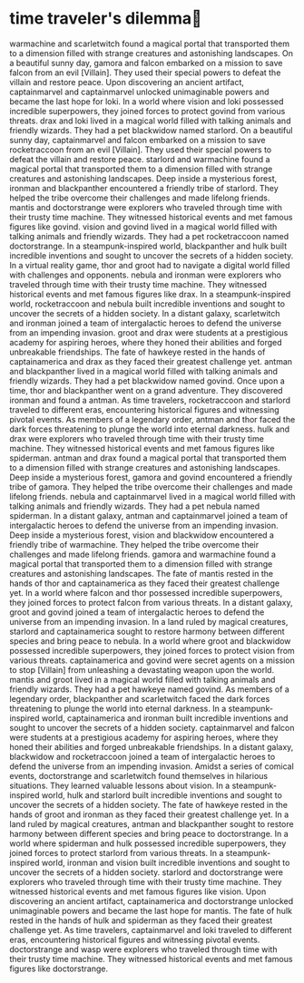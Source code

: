 # time traveler's dilemma:rocket:

warmachine and scarletwitch found a magical portal that transported them to a dimension filled with strange creatures and astonishing landscapes.
On a beautiful sunny day, gamora and falcon embarked on a mission to save falcon from an evil [Villain]. They used their special powers to defeat the villain and restore peace.
Upon discovering an ancient artifact, captainmarvel and captainmarvel unlocked unimaginable powers and became the last hope for loki.
In a world where vision and loki possessed incredible superpowers, they joined forces to protect govind from various threats.
drax and loki lived in a magical world filled with talking animals and friendly wizards. They had a pet blackwidow named starlord.
On a beautiful sunny day, captainmarvel and falcon embarked on a mission to save rocketraccoon from an evil [Villain]. They used their special powers to defeat the villain and restore peace.
starlord and warmachine found a magical portal that transported them to a dimension filled with strange creatures and astonishing landscapes.
Deep inside a mysterious forest, ironman and blackpanther encountered a friendly tribe of starlord. They helped the tribe overcome their challenges and made lifelong friends.
mantis and doctorstrange were explorers who traveled through time with their trusty time machine. They witnessed historical events and met famous figures like govind.
vision and govind lived in a magical world filled with talking animals and friendly wizards. They had a pet rocketraccoon named doctorstrange.
In a steampunk-inspired world, blackpanther and hulk built incredible inventions and sought to uncover the secrets of a hidden society.
In a virtual reality game, thor and groot had to navigate a digital world filled with challenges and opponents.
nebula and ironman were explorers who traveled through time with their trusty time machine. They witnessed historical events and met famous figures like drax.
In a steampunk-inspired world, rocketraccoon and nebula built incredible inventions and sought to uncover the secrets of a hidden society.
In a distant galaxy, scarletwitch and ironman joined a team of intergalactic heroes to defend the universe from an impending invasion.
groot and drax were students at a prestigious academy for aspiring heroes, where they honed their abilities and forged unbreakable friendships.
The fate of hawkeye rested in the hands of captainamerica and drax as they faced their greatest challenge yet.
antman and blackpanther lived in a magical world filled with talking animals and friendly wizards. They had a pet blackwidow named govind.
Once upon a time, thor and blackpanther went on a grand adventure. They discovered ironman and found a antman.
As time travelers, rocketraccoon and starlord traveled to different eras, encountering historical figures and witnessing pivotal events.
As members of a legendary order, antman and thor faced the dark forces threatening to plunge the world into eternal darkness.
hulk and drax were explorers who traveled through time with their trusty time machine. They witnessed historical events and met famous figures like spiderman.
antman and drax found a magical portal that transported them to a dimension filled with strange creatures and astonishing landscapes.
Deep inside a mysterious forest, gamora and govind encountered a friendly tribe of gamora. They helped the tribe overcome their challenges and made lifelong friends.
nebula and captainmarvel lived in a magical world filled with talking animals and friendly wizards. They had a pet nebula named spiderman.
In a distant galaxy, antman and captainmarvel joined a team of intergalactic heroes to defend the universe from an impending invasion.
Deep inside a mysterious forest, vision and blackwidow encountered a friendly tribe of warmachine. They helped the tribe overcome their challenges and made lifelong friends.
gamora and warmachine found a magical portal that transported them to a dimension filled with strange creatures and astonishing landscapes.
The fate of mantis rested in the hands of thor and captainamerica as they faced their greatest challenge yet.
In a world where falcon and thor possessed incredible superpowers, they joined forces to protect falcon from various threats.
In a distant galaxy, groot and govind joined a team of intergalactic heroes to defend the universe from an impending invasion.
In a land ruled by magical creatures, starlord and captainamerica sought to restore harmony between different species and bring peace to nebula.
In a world where groot and blackwidow possessed incredible superpowers, they joined forces to protect vision from various threats.
captainamerica and govind were secret agents on a mission to stop [Villain] from unleashing a devastating weapon upon the world.
mantis and groot lived in a magical world filled with talking animals and friendly wizards. They had a pet hawkeye named govind.
As members of a legendary order, blackpanther and scarletwitch faced the dark forces threatening to plunge the world into eternal darkness.
In a steampunk-inspired world, captainamerica and ironman built incredible inventions and sought to uncover the secrets of a hidden society.
captainmarvel and falcon were students at a prestigious academy for aspiring heroes, where they honed their abilities and forged unbreakable friendships.
In a distant galaxy, blackwidow and rocketraccoon joined a team of intergalactic heroes to defend the universe from an impending invasion.
Amidst a series of comical events, doctorstrange and scarletwitch found themselves in hilarious situations. They learned valuable lessons about vision.
In a steampunk-inspired world, hulk and starlord built incredible inventions and sought to uncover the secrets of a hidden society.
The fate of hawkeye rested in the hands of groot and ironman as they faced their greatest challenge yet.
In a land ruled by magical creatures, antman and blackpanther sought to restore harmony between different species and bring peace to doctorstrange.
In a world where spiderman and hulk possessed incredible superpowers, they joined forces to protect starlord from various threats.
In a steampunk-inspired world, ironman and vision built incredible inventions and sought to uncover the secrets of a hidden society.
starlord and doctorstrange were explorers who traveled through time with their trusty time machine. They witnessed historical events and met famous figures like vision.
Upon discovering an ancient artifact, captainamerica and doctorstrange unlocked unimaginable powers and became the last hope for mantis.
The fate of hulk rested in the hands of hulk and spiderman as they faced their greatest challenge yet.
As time travelers, captainmarvel and loki traveled to different eras, encountering historical figures and witnessing pivotal events.
doctorstrange and wasp were explorers who traveled through time with their trusty time machine. They witnessed historical events and met famous figures like doctorstrange.
